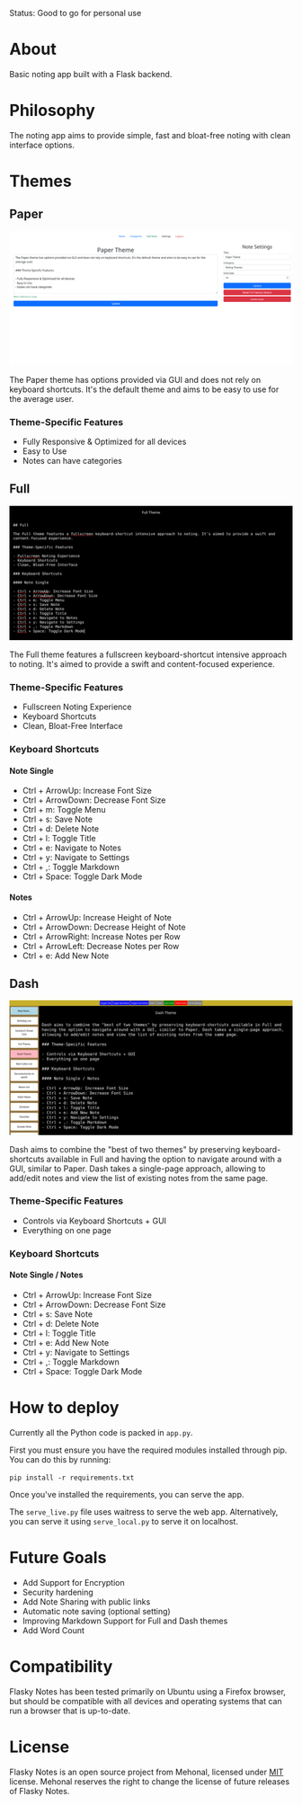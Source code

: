 Status: Good to go for personal use

# About

Basic noting app built with a Flask backend.

# Philosophy

The noting app aims to provide simple, fast and bloat-free noting with clean interface options.

# Themes

## Paper

![Paper Theme - Note Single](https://raw.githubusercontent.com/mehonal/flasky-notes/main/static/images/themes/paper/note_single.png)

The Paper theme has options provided via GUI and does not rely on keyboard shortcuts. It's the default theme and aims to be easy to use for the average user.

### Theme-Specific Features

- Fully Responsive & Optimized for all devices
- Easy to Use
- Notes can have categories

## Full

![Full Theme - Note Single](https://raw.githubusercontent.com/mehonal/flasky-notes/main/static/images/themes/full/note_single.png)

The Full theme features a fullscreen keyboard-shortcut intensive approach to noting. It's aimed to provide a swift and content-focused experience.

### Theme-Specific Features

- Fullscreen Noting Experience
- Keyboard Shortcuts
- Clean, Bloat-Free Interface

### Keyboard Shortcuts

#### Note Single

- Ctrl + ArrowUp: Increase Font Size
- Ctrl + ArrowDown: Decrease Font Size
- Ctrl + m: Toggle Menu
- Ctrl + s: Save Note
- Ctrl + d: Delete Note
- Ctrl + l: Toggle Title
- Ctrl + e: Navigate to Notes
- Ctrl + y: Navigate to Settings
- Ctrl + ,: Toggle Markdown
- Ctrl + Space: Toggle Dark Mode

#### Notes

- Ctrl + ArrowUp: Increase Height of Note
- Ctrl + ArrowDown: Decrease Height of Note
- Ctrl + ArrowRight: Increase Notes per Row
- Ctrl + ArrowLeft: Decrease Notes per Row
- Ctrl + e: Add New Note

## Dash

![Dash Theme - Note Single](https://raw.githubusercontent.com/mehonal/flasky-notes/main/static/images/themes/dash/note_single.png)

Dash aims to combine the "best of two themes" by preserving keyboard-shortcuts available in Full and having the option to navigate around with a GUI, similar to Paper. Dash takes a single-page approach, allowing to add/edit notes and view the list of existing notes from the same page.

### Theme-Specific Features

- Controls via Keyboard Shortcuts + GUI
- Everything on one page

### Keyboard Shortcuts

#### Note Single / Notes

- Ctrl + ArrowUp: Increase Font Size
- Ctrl + ArrowDown: Decrease Font Size
- Ctrl + s: Save Note
- Ctrl + d: Delete Note
- Ctrl + l: Toggle Title
- Ctrl + e: Add New Note
- Ctrl + y: Navigate to Settings
- Ctrl + ,: Toggle Markdown
- Ctrl + Space: Toggle Dark Mode

# How to deploy

Currently all the Python code is packed in `app.py`.

First you must ensure you have the required modules installed through pip. You can do this by running:

`pip install -r requirements.txt`

Once you've installed the requirements, you can serve the app.

The `serve_live.py` file uses waitress to serve the web app. Alternatively, you can serve it using `serve_local.py` to serve it on localhost.

# Future Goals

- Add Support for Encryption
- Security hardening
- Add Note Sharing with public links
- Automatic note saving (optional setting)
- Improving Markdown Support for Full and Dash themes
- Add Word Count

# Compatibility

Flasky Notes has been tested primarily on Ubuntu using a Firefox browser, but should be compatible with all devices and operating systems that can run a browser that is up-to-date. 

# License

Flasky Notes is an open source project from Mehonal, licensed under [MIT](https://opensource.org/licenses/MIT) license. Mehonal reserves the right to change the license of future releases of Flasky Notes.